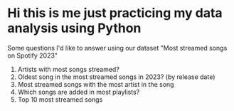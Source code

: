 # Hi this is me just practicing my data analysis using Python

Some questions I'd like to answer using our dataset "Most streamed songs on Spotify 2023"
1) Artists with most songs streamed?  
2) Oldest song in the most streamed songs in 2023? (by release date)  
3) Most streamed songs with the most artist in the song
4) Which songs are added in most playlists?
5) Top 10 most streamed songs  
